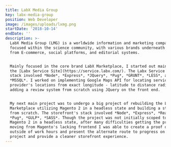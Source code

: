 ```yaml
---
title: LabX Media Group
key: labx-media-group
position: Web Developer
image: /images/uploads/lxmg.png
startDate: '2018-10-14'
endDate: ''
description: >-
  LabX Media Group (LMG) is a worldwide information and marketing company
  focused within the science community, with various brands underneath ranging
  from E-commerce, social platforms, and editorial systems.


  Mainly focused in the core brand LabX Marketplace, I started out maintaining
  the [Labx Service Site](https://service.labx.com/). The Labx Service Site's
  stack involved *Node*, *Express*, *JQuery*, *Pug*, *GRUNT*, *LESS*, and
  *MSSQL*. I worked on implementing Google Maps API for locating service
  provider's locations from exact longitude - latitude to distance radius's and
  adding a review system from scratch using JQuery on the front end.


  My next main project was to undergo a big project of rebuilding the LabX
  Marketplace utilizing Magento 2 in a headless state and building a store front
  from scratch. The storefront's stack involved *Node*, *Express*, *React*,
  *Pug*, *GULP*, *SASS*. Though the project was not initially scoped to use
  Magento 2 in a headless state, after many difficulties getting the project
  moving from Magento's lacking frontend I was able to create a proof of concept
  outside of work hours and present the alternate route to progress on the
  project and provide a cleaner storefront experience.
---
```


